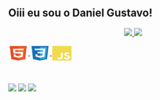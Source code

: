 ## Oiii eu sou o Daniel Gustavo!
<div align="center">
  <a href="https://github.com/danielbenevidesdev">
  <img height="180rem" src="https://github-readme-stats.vercel.app/api?username=DarmisonFonteles&show_icons=true&theme=dracula&include_all_commits=true&count_private=true"/>
  <img height="180rem" src="https://github-readme-stats.vercel.app/api/top-langs/?username=DarmisonFonteles&layout=compact&langs_count=7&theme=dracula"/>
</div>
  
  <div style="display: inline_block"><br>
    <img align="center" alt="Fonts-HTML" height="30" width="40" src="https://raw.githubusercontent.com/devicons/devicon/master/icons/html5/html5-original.svg">
    <img align="center" alt="Fonts-CSS" height="30" width="40" src="https://raw.githubusercontent.com/devicons/devicon/master/icons/css3/css3-original.svg">
    <img align="center" alt="Fonts-Js" height="30" width="40" src="https://raw.githubusercontent.com/devicons/devicon/master/icons/javascript/javascript-plain.svg">
    <br>  
  </div>
  
  
  ##
  
  <div> 
    <br>
  <a href="https://instagram.com/Darmisonfonteles7" target="_blank"><img src="https://img.shields.io/badge/-Instagram-%23E4405F?style=for-the-badge&logo=instagram&logoColor=white" target="_blank"></a> 
  <a href = "mailto:Darmisonfonteles@gmail.com"><img src="https://img.shields.io/badge/-Gmail-%23333?style=for-the-badge&logo=gmail&logoColor=white" target="_blank"></a>
  <a href="https://www.linkedin.com/in/darmison-fonteles/" target="_blank"><img src="https://img.shields.io/badge/-LinkedIn-%230077B5?style=for-the-badge&logo=linkedin&logoColor=white" target="_blank"></a>
    
 
</div>